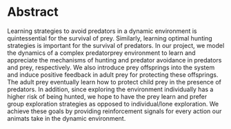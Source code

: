 Abstract
=======
Learning strategies to avoid predators in a dynamic environment is quintessential for the survival of prey. Similarly, learning optimal hunting strategies is important for the survival of predators. In our project, we model the dynamics of a complex predator­prey environment to learn and appreciate the mechanisms of hunting and predator avoidance in predators and prey, respectively. We also introduce prey offsprings into the system and induce positive feedback in adult prey for protecting these offsprings. The adult prey eventually learn how to protect child prey in the presence of predators. In addition, since exploring the environment individually has a higher risk of being hunted, we hope to have the prey learn and prefer group exploration strategies as opposed to individual/lone exploration. We achieve these goals by providing reinforcement signals for every action our animats take in the dynamic environment.
